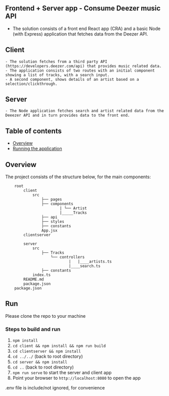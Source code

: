## Frontend + Server app - Consume Deezer music API

- The solution consists of a front end React app (CRA) and a basic Node (with Express) application that fetches data from the Deezer API.

## Client
    - The solution fetches from a third party API (https://developers.deezer.com/api) that provides music related data. 
    - The application consists of two routes with an initial component showing a list of tracks, with a search input.
    - A second component, shows details of an artist based on a selection/clickthrough. 
## Server
    - The Node application fetches search and artist related data from the Deeezer API and in turn provides data to the front end.

## Table of contents

  - [Overview](#overview)
  - [Running the application](#run)

## Overview

The project consists of the structure below, for the main components:

```
    root
        client
            src            
                ├── pages    
                ├── components
                        | └── Artist
                        |_____Tracks
                ├── api
                ├── styles
                ├── constants
                App.jsx
        clientserver
                
        server
            src    
                ├── Tracks
                    └── controllers
                            |   |____artists.ts
                            |____search.ts            
                ├── constants
            index.ts
        README.md
        package.json
    package.json
```

## Run

Please clone the repo to your machine

### Steps to build and run
1. `npm install` 
2. `cd client && npm install && npm run build` 
3. `cd clientserver && npm install` 
4. `cd ../../` (back to root directory) 
5. `cd server && npm install` 
6. `cd ..` (back to root directory) 
7. `npm run serve` to start the server and client app
8. Point your browser to `http://localhost:8080` to open the app

.env file is include/not ignored, for convenience